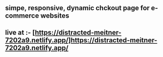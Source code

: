 ## simpe, responsive, dynamic chckout page for e-commerce websites

## live at :- [https://distracted-meitner-7202a9.netlify.app/]https://distracted-meitner-7202a9.netlify.app/

